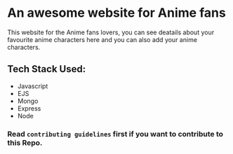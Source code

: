 # An awesome website for Anime fans

This website for the Anime fans lovers, you can see deatails about your favourite anime characters here and you can also add your anime characters.

## Tech Stack Used:
* Javascript
* EJS
* Mongo
* Express
* Node

### Read `contributing guidelines` first if you want to contribute to this Repo.